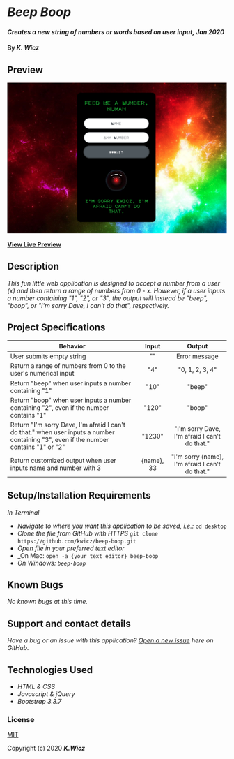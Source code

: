 # _Beep Boop_

#### _Creates a new string of numbers or words based on user input, Jan 2020_

#### By _**K. Wicz**_


## Preview

![Landing Page Preview](/img/landing-page.png)

**[View Live Preview](https://kwicz.github.io/beep-boop/)**

## Description

_This fun little web application is designed to accept a number from a user (x) and then return a range of numbers from 0 - x. However, if a user inputs a number containing "1", "2", or "3", the output will instead be "beep", "boop", or "I'm sorry Dave, I can't do that", respectively._

## Project Specifications

| Behavior | Input | Output |
|---|:---:|:---:|
|User submits empty string|""|Error message|
|Return a range of numbers from 0 to the user's numerical input| "4"|"0, 1, 2, 3, 4"|
|Return "beep" when user inputs a number containing "1"|"10"|"beep"|
|Return "boop" when user inputs a number containing "2", even if the number contains "1"|"120"|"boop"|
|Return "I'm sorry Dave, I'm afraid I can't do that." when user inputs a number containing "3", even if the number contains "1" or "2"|"1230"|"I'm sorry Dave, I'm afraid I can't do that."|
|Return customized output when user inputs name and number with 3|{name}, 33|"I'm sorry {name}, I'm afraid I can't do that."


## Setup/Installation Requirements

_In Terminal_
* _Navigate to where you want this application to be saved, i.e.:_
```cd desktop```
* _Clone the file from GitHub with HTTPS_
```git clone https://github.com/kwicz/beep-boop.git```
* _Open file in your preferred text editor_
* _On Mac: ```open -a {your text editor} beep-boop```
* _On Windows: ```beep-boop```_


## Known Bugs

_No known bugs at this time._

## Support and contact details

_Have a bug or an issue with this application? [Open a new issue](https://github.com/kwicz/beep-boop/issues) here on GitHub._

## Technologies Used

* _HTML & CSS_
* _Javascript & jQuery_
* _Bootstrap 3.3.7_

### License

[MIT](https://choosealicense.com/licenses/mit/)

Copyright (c) 2020 **_K.Wicz_**
